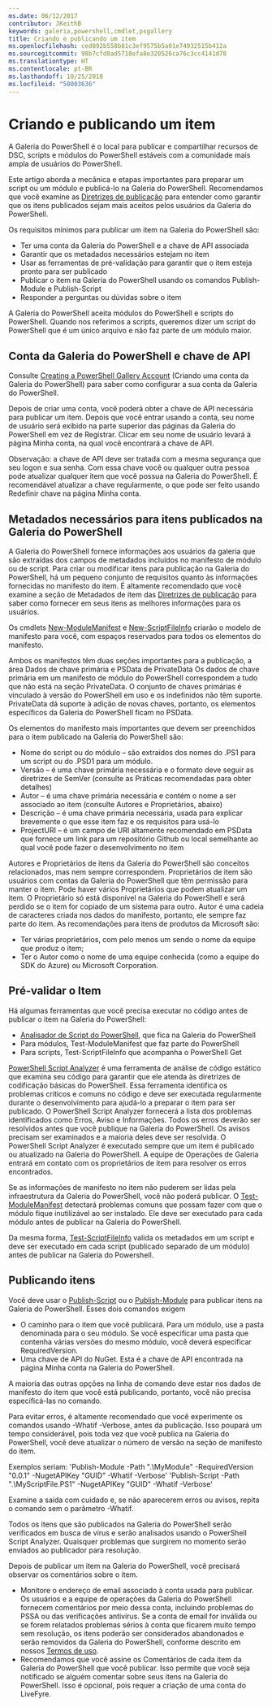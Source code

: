 ```yaml
---
ms.date: 06/12/2017
contributor: JKeithB
keywords: galeria,powershell,cmdlet,psgallery
title: Criando e publicando um item
ms.openlocfilehash: ced892b558b81c3ef9575b5a01e74932515b412a
ms.sourcegitcommit: 98b7cfd8ad5718efa8e320526ca76c3cc4141d78
ms.translationtype: HT
ms.contentlocale: pt-BR
ms.lasthandoff: 10/25/2018
ms.locfileid: "50003636"
---
```

# <a name="creating-and-publishing-an-item"></a>Criando e publicando um item

A Galeria do PowerShell é o local para publicar e compartilhar recursos de DSC, scripts e módulos do PowerShell estáveis com a comunidade mais ampla de usuários do PowerShell.

Este artigo aborda a mecânica e etapas importantes para preparar um script ou um módulo e publicá-lo na Galeria do PowerShell.
Recomendamos que você examine as [Diretrizes de publicação](/powershell/gallery/concepts/publishing-guidelines) para entender como garantir que os itens publicados sejam mais aceitos pelos usuários da Galeria do PowerShell.

Os requisitos mínimos para publicar um item na Galeria do PowerShell são:

- Ter uma conta da Galeria do PowerShell e a chave de API associada
- Garantir que os metadados necessários estejam no item
- Usar as ferramentas de pré-validação para garantir que o item esteja pronto para ser publicado
- Publicar o item na Galeria do PowerShell usando os comandos Publish-Module e Publish-Script
- Responder a perguntas ou dúvidas sobre o item

A Galeria do PowerShell aceita módulos do PowerShell e scripts do PowerShell.
Quando nos referimos a scripts, queremos dizer um script do PowerShell que é um único arquivo e não faz parte de um módulo maior.

## <a name="powershell-gallery-account-and-api-key"></a>Conta da Galeria do PowerShell e chave de API

Consulte [Creating a PowerShell Gallery Account](/powershell/gallery/how-to/publishing-packages/creating-an-account) (Criando uma conta da Galeria do PowerShell) para saber como configurar a sua conta da Galeria do PowerShell.

Depois de criar uma conta, você poderá obter a chave de API necessária para publicar um item.
Depois que você entrar usando a conta, seu nome de usuário será exibido na parte superior das páginas da Galeria do PowerShell em vez de Registrar.
Clicar em seu nome de usuário levará à página Minha conta, na qual você encontrará a chave de API.

Observação: a chave de API deve ser tratada com a mesma segurança que seu logon e sua senha.
Com essa chave você ou qualquer outra pessoa pode atualizar qualquer item que você possua na Galeria do PowerShell.
É recomendável atualizar a chave regularmente, o que pode ser feito usando Redefinir chave na página Minha conta.

## <a name="required-metadata-for-items-published-to-the-powershell-gallery"></a>Metadados necessários para itens publicados na Galeria do PowerShell

A Galeria do PowerShell fornece informações aos usuários da galeria que são extraídas dos campos de metadados incluídos no manifesto de módulo ou de script.
Para criar ou modificar itens para publicação na Galeria do PowerShell, há um pequeno conjunto de requisitos quanto às informações fornecidas no manifesto do item.
É altamente recomendado que você examine a seção de Metadados de item das [Diretrizes de publicação](/powershell/gallery/concepts/publishing-guidelines) para saber como fornecer em seus itens as melhores informações para os usuários.

Os cmdlets [New-ModuleManifest](/powershell/module/microsoft.powershell.core/new-modulemanifest) e [New-ScriptFileInfo](/powershell/module/PowerShellGet/New-ScriptFileInfo) criarão o modelo de manifesto para você, com espaços reservados para todos os elementos do manifesto.

Ambos os manifestos têm duas seções importantes para a publicação, a área Dados de chave primária e PSData de PrivateData Os dados de chave primária em um manifesto de módulo do PowerShell correspondem a tudo que não está na seção PrivateData.
O conjunto de chaves primárias é vinculado à versão do PowerShell em uso e os indefinidos não têm suporte.
PrivateData dá suporte à adição de novas chaves, portanto, os elementos específicos da Galeria do PowerShell ficam no PSData.


Os elementos do manifesto mais importantes que devem ser preenchidos para o item publicado na Galeria do PowerShell são:

- Nome do script ou do módulo – são extraídos dos nomes do .PS1 para um script ou do .PSD1 para um módulo.
- Versão – é uma chave primária necessária e o formato deve seguir as diretrizes de SemVer (consulte as Práticas recomendadas para obter detalhes)
- Autor – é uma chave primária necessária e contém o nome a ser associado ao item (consulte Autores e Proprietários, abaixo)
- Descrição – é uma chave primária necessária, usada para explicar brevemente o que esse item faz e os requisitos para usá-lo
- ProjectURI – é um campo de URI altamente recomendado em PSData que fornece um link para um repositório Github ou local semelhante ao qual você pode fazer o desenvolvimento no item

Autores e Proprietários de itens da Galeria do PowerShell são conceitos relacionados, mas nem sempre correspondem.
Proprietários de item são usuários com contas da Galeria do PowerShell que têm permissão para manter o item. Pode haver vários Proprietários que podem atualizar um item.
O Proprietário só está disponível na Galeria do PowerShell e será perdido se o item for copiado de um sistema para outro.
Autor é uma cadeia de caracteres criada nos dados do manifesto, portanto, ele sempre faz parte do item.
As recomendações para itens de produtos da Microsoft são:

- Ter várias proprietários, com pelo menos um sendo o nome da equipe que produz o item;
- Ter o Autor como o nome de uma equipe conhecida (como a equipe do SDK do Azure) ou Microsoft Corporation.


## <a name="pre-validate-your-item"></a>Pré-validar o Item

Há algumas ferramentas que você precisa executar no código antes de publicar o item na Galeria do PowerShell:

- [Analisador de Script do PowerShell](https://www.powershellgallery.com/packages/PSScriptAnalyzer/), que fica na Galeria do PowerShell
- Para módulos, Test-ModuleManifest que faz parte do PowerShell
- Para scripts, Test-ScriptFileInfo que acompanha o PowerShell Get

[PowerShell Script Analyzer](https://www.powershellgallery.com/packages/PSScriptAnalyzer/) é uma ferramenta de análise de código estático que examina seu código para garantir que ele atenda às diretrizes de codificação básicas do PowerShell. Essa ferramenta identifica os problemas críticos e comuns no código e deve ser executada regularmente durante o desenvolvimento para ajudá-lo a preparar o item para ser publicado.
O PowerShell Script Analyzer fornecerá a lista dos problemas identificados como Erros, Aviso e Informações.
Todos os erros deverão ser resolvidos antes que você publique na Galeria do PowerShell. Os avisos precisam ser examinados e a maioria deles deve ser resolvida.
O PowerShell Script Analyzer é executado sempre que um item é publicado ou atualizado na Galeria do PowerShell.
A equipe de Operações de Galeria entrará em contato com os proprietários de item para resolver os erros encontrados.

Se as informações de manifesto no item não puderem ser lidas pela infraestrutura da Galeria do PowerShell, você não poderá publicar.
O [Test-ModuleManifest](/powershell/module/microsoft.powershell.core/test-modulemanifest) detectará problemas comuns que possam fazer com que o módulo fique inutilizável ao ser instalado. Ele deve ser executado para cada módulo antes de publicar na Galeria do PowerShell.

Da mesma forma, [Test-ScriptFileInfo](/powershell/module/PowerShellGet/test-scriptfileinfo) valida os metadados em um script e deve ser executado em cada script (publicado separado de um módulo) antes de publicar na Galeria do Powershell.


## <a name="publishing-items"></a>Publicando itens

Você deve usar o [Publish-Script](/powershell/module/PowerShellGet/publish-script) ou o [Publish-Module](/powershell/module/PowerShellGet/publish-module) para publicar itens na Galeria do PowerShell.
Esses dois comandos exigem

- O caminho para o item que você publicará. Para um módulo, use a pasta denominada para o seu módulo. Se você especificar uma pasta que contenha várias versões do mesmo módulo, você deverá especificar RequiredVersion.
- Uma chave de API do NuGet. Esta é a chave de API encontrada na página Minha conta na Galeria do PowerShell.

A maioria das outras opções na linha de comando deve estar nos dados de manifesto do item que você está publicando, portanto, você não precisa especificá-las no comando.

Para evitar erros, é altamente recomendado que você experimente os comandos usando -Whatif -Verbose, antes da publicação.
Isso poupará um tempo considerável, pois toda vez que você publica na Galeria do PowerShell, você deve atualizar o número de versão na seção de manifesto do item.

Exemplos seriam: 'Publish-Module -Path ".\MyModule" -RequiredVersion "0.0.1" -NugetAPIKey "GUID" -Whatif -Verbose' 'Publish-Script -Path ".\MyScriptFile.PS1" -NugetAPIKey "GUID" -Whatif -Verbose'

Examine a saída com cuidado e, se não aparecerem erros ou avisos, repita o comando sem o parâmetro -Whatif.

Todos os itens que são publicados na Galeria do PowerShell serão verificados em busca de vírus e serão analisados usando o PowerShell Script Analyzer.
Quaisquer problemas que surgirem no momento serão enviados ao publicador para resolução.

Depois de publicar um item na Galeria do PowerShell, você precisará observar os comentários sobre o item.

- Monitore o endereço de email associado à conta usada para publicar.
Os usuários e a equipe de operações da Galeria do PowerShell fornecem comentários por meio dessa conta, incluindo problemas do PSSA ou das verificações antivírus.
Se a conta de email for inválida ou se forem relatados problemas sérios à conta que ficarem muito tempo sem resolução, os itens poderão ser considerados abandonados e serão removidos da Galeria do PowerShell, conforme descrito em nossos [Termos de uso](https://www.powershellgallery.com/policies/Terms).
- Recomendamos que você assine os Comentários de cada item da Galeria do PowerShell que você publicar.
Isso permite que você seja notificado se alguém comentar sobre seus itens na Galeria do PowerShell.
Isso é opcional, pois requer a criação de uma conta do LiveFyre.
